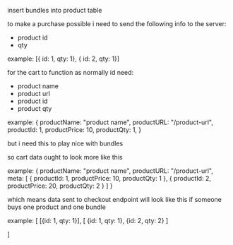 insert bundles into product table


to make a purchase possible i need to send the following info to the server:
- product id
- qty

example: [{ id: 1, qty: 1}, { id: 2, qty: 1}]


for the cart to function as normally id need:
- product name
- product url
- product id
- product qty

example: { 
    productName: "product name",
    productURL: "/product-url",
    productId: 1,
    productPrice: 10,
    productQty: 1,
}


but i need this to play nice with bundles

so cart data ought to look more like this

example: {
    productName: "product name",
    productURL: "/product-url",
    meta: [
        {
            productId: 1,
            productPrice: 10,
            productQty: 1
        },
        {
            productId: 2,
            productPrice: 20,
            productQty: 2
        }
    ]
}

which means data sent to checkout endpoint will look like this if someone buys one product and one bundle

example: [
    [{id: 1, qty: 1}],
    [
        {id: 1, qty: 1},
        {id: 2, qty: 2}
    ]

]


